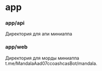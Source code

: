 # app
### app/api
Директория для апи миниаппа
### app/web
Директория для морды миниаппа
t.me/MandalaAad07ccoashcasBot/mandala.
